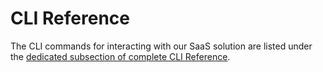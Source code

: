 # CLI Reference

The CLI commands for interacting with our SaaS solution are listed under the [dedicated subsection of complete CLI Reference](../../reference/squid-cli.md#subcommands-for-squid-command).
